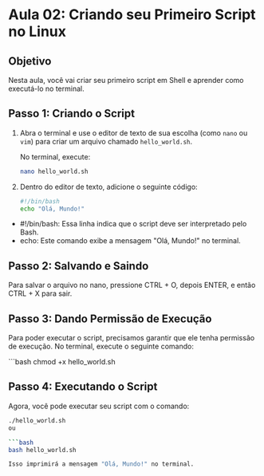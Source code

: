 # Aula 02: Criando seu Primeiro Script no Linux

## Objetivo
Nesta aula, você vai criar seu primeiro script em Shell e aprender como executá-lo no terminal.

## Passo 1: Criando o Script
1. Abra o terminal e use o editor de texto de sua escolha (como `nano` ou `vim`) para criar um arquivo chamado `hello_world.sh`.
   
   No terminal, execute:
   ```bash
   nano hello_world.sh

2. Dentro do editor de texto, adicione o seguinte código:
   ```bash
   #!/bin/bash
   echo "Olá, Mundo!"

-  #!/bin/bash: Essa linha indica que o script deve ser interpretado pelo Bash.
-  echo: Este comando exibe a mensagem "Olá, Mundo!" no terminal.

## Passo 2: Salvando e Saindo
   Para salvar o arquivo no nano, pressione CTRL + O, depois ENTER, e então CTRL + X para sair.

## Passo 3: Dando Permissão de Execução
   <p>Para poder executar o script, precisamos garantir que ele tenha permissão de execução. No terminal, execute o seguinte comando:</p>
   ```bash
   chmod +x hello_world.sh

## Passo 4: Executando o Script
Agora, você pode executar seu script com o comando:

   ```bash
   ./hello_world.sh
   ou

   ```bash
   bash hello_world.sh

Isso imprimirá a mensagem "Olá, Mundo!" no terminal.
